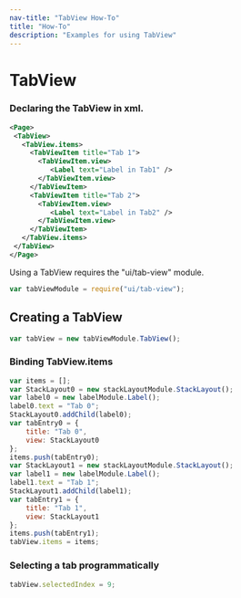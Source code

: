 ```yaml
---
nav-title: "TabView How-To"
title: "How-To"
description: "Examples for using TabView"
---
```

# TabView
### Declaring the TabView in xml.
```XML
<Page>
 <TabView>
   <TabView.items>
     <TabViewItem title="Tab 1">
       <TabViewItem.view>
          <Label text="Label in Tab1" />
       </TabViewItem.view>
     </TabViewItem>
     <TabViewItem title="Tab 2">
       <TabViewItem.view>
          <Label text="Label in Tab2" />
       </TabViewItem.view>
     </TabViewItem>
   </TabView.items>
 </TabView>
</Page>
```
Using a TabView requires the "ui/tab-view" module.
``` JavaScript
var tabViewModule = require("ui/tab-view");
```
## Creating a TabView
``` JavaScript
var tabView = new tabViewModule.TabView();
```
### Binding TabView.items
``` JavaScript
var items = [];
var StackLayout0 = new stackLayoutModule.StackLayout();
var label0 = new labelModule.Label();
label0.text = "Tab 0";
StackLayout0.addChild(label0);
var tabEntry0 = {
    title: "Tab 0",
    view: StackLayout0
};
items.push(tabEntry0);
var StackLayout1 = new stackLayoutModule.StackLayout();
var label1 = new labelModule.Label();
label1.text = "Tab 1";
StackLayout1.addChild(label1);
var tabEntry1 = {
    title: "Tab 1",
    view: StackLayout1
};
items.push(tabEntry1);
tabView.items = items;
```
### Selecting a tab programmatically
``` JavaScript
tabView.selectedIndex = 9;
```
